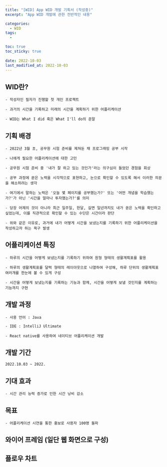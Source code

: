 ```yaml
---
title: "[WID] App WID 개발 기획서 (작성중)"
excerpt: "App WID 개발에 관한 전반적인 내용"

categories:
  - WID
tags:
  - 

toc: true
toc_sticky: true
 
date: 2022-10-03
last_modified_at: 2022-10-03
---
```

## **WID란?**
```
- 작성자인 필자가 진행할 첫 개인 프로젝트

- 과거의 시간을 기록하고 미래의 시간을 계획하기 위한 어플리케이션

- WID는 What I did 혹은 What I'll do의 준말
```

## **기획 배경**
```
- 2022년 3월 초, 공무원 시험 준비를 제쳐둔 채 프로그래밍 공부 시작

- 나에게 필요한 어플리케이션에 대한 고민

- 공무원 시험 준비 중 '내가 잘 하고 있는 것인가'라는 의구심이 들었던 경험을 회상

- 공부 과정에 쏟은 노력을 시각적으로 표현하고, 눈으로 확인할 수 있도록 해서 이러한 의문을 해소하려는 생각

- 여기에서 말하는 노력은 '오늘 몇 페이지를 공부했는가?' 또는 '어떤 개념을 학습했는가?'가 아닌 '시간을 얼마나 투자했는가?'를 의미

- 당장 어제의 것이 아니라 최근 일주일, 한달, 길면 일년까지도 내가 쏟은 노력을 확인하고 싶었는데, 이를 직관적으로 확인할 수 있는 수단은 시간이라 판단

- 위와 같은 이유로, 과거에 내가 어떻게 시간을 보냈는지를 기록하기 위한 어플리케이션을 작성하고자 하는 욕구 발생
```

## **어플리케이션 특징**
```
- 하루의 시간을 어떻게 보냈는지를 기록하기 위하여 원형 형태의 생활계획표를 활용

- 하루의 생활계획표를 달력 형태의 레이아웃으로 나열하여 구성해, 하루 단위의 생활계획표 여러개를 한눈에 볼 수 있게 구성

- 시간을 어떻게 보냈는지를 기록하는 기능과 함께, 시간을 어떻게 보낼 것인지를 계획하는 기능까지 구현
```

## **개발 과정**
```
- 사용 언어 : Java

- IDE : IntelliJ Ultimate

- React native를 사용하여 네이티브 어플리케이션 개발
```

## **개발 기간**
```
2022.10.03 ~ 2022.
```

## **기대 효과**
```
- 시간 관리 능력 증가로 인한 시간 낭비 감소
```

## **목표**
```
- 어플리케이션 시연을 통한 홍보로 사용자 100명 돌파
```

## **와이어 프레임** (일단 웹 화면으로 구성)

## **플로우 차트**